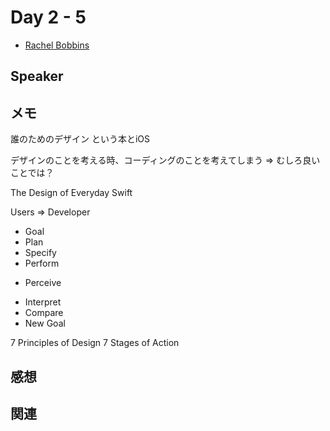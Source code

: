 # Day 2 - 5

* [Rachel Bobbins](https://twitter.com/bobbins)

## Speaker

## メモ

誰のためのデザイン という本とiOS

デザインのことを考える時、コーディングのことを考えてしまう
=> むしろ良いことでは？

The Design of Everyday Swift

Users => Developer
 

* Goal
* Plan 
* Specify
* Perform

+ Perceive
* Interpret
* Compare
* New Goal

7 Principles of Design
7 Stages of Action



## 感想

## 関連
